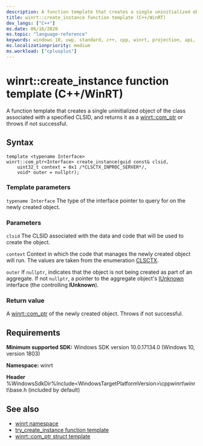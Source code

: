 ```yaml
---
description: A function template that creates a single uninitialized object of the class associated with a specified CLSID, and returns it as a [winrt::com_ptr](./com-ptr.md) or throws if not successful.
title: winrt::create_instance function template (C++/WinRT)
dev_langs: ["C++"]
ms.date: 06/16/2020
ms.topic: "language-reference"
keywords: windows 10, uwp, standard, c++, cpp, winrt, projection, api, reference, create_instance, cocreateinstance
ms.localizationpriority: medium
ms.workload: ["cplusplus"]
---
```


# winrt::create_instance function template (C++/WinRT)

A function template that creates a single uninitialized object of the class associated with a specified CLSID, and returns it as a [winrt::com_ptr](./com-ptr.md) or throws if not successful.

## Syntax

```cppwinrt
template <typename Interface>
winrt::com_ptr<Interface> create_instance(guid const& clsid,
    uint32_t context = 0x1 /*CLSCTX_INPROC_SERVER*/,
    void* outer = nullptr);
```

### Template parameters

`typename Interface`
The type of the interface pointer to query for on the newly created object.

### Parameters

`clsid`
The CLSID associated with the data and code that will be used to create the object.

`context`
Context in which the code that manages the newly created object will run. The values are taken from the enumeration [CLSCTX](/windows/win32/api/wtypesbase/ne-wtypesbase-clsctx).

`outer`
If `nullptr`, indicates that the object is not being created as part of an aggregate. If not `nullptr`, a pointer to the aggregate object's [IUnknown](/windows/win32/api/unknwn/nn-unknwn-iunknown) interface (the controlling **IUnknown**).

### Return value

A [winrt::com_ptr](./com-ptr.md) of the newly created object. Throws if not successful.

## Requirements

**Minimum supported SDK:** Windows SDK version 10.0.17134.0 (Windows 10, version 1803)

**Namespace:** winrt

**Header** %WindowsSdkDir%Include\<WindowsTargetPlatformVersion>\cppwinrt\winrt\base.h (included by default)

## See also 

* [winrt namespace](./winrt.md)
* [try_create_instance function template](./try-create-instance.md)
* [winrt::com_ptr struct template](./com-ptr.md)